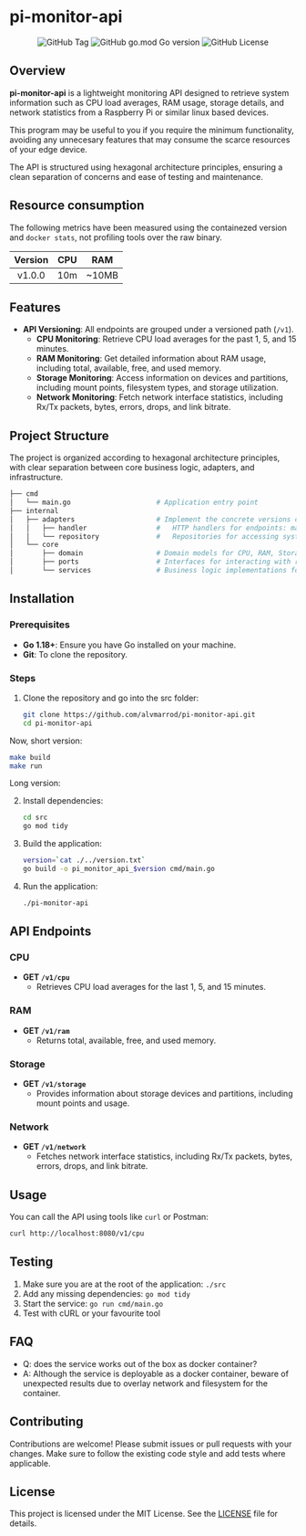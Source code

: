# pi-monitor-api

<p align="center">
  <img alt="GitHub Tag" src="https://img.shields.io/github/v/tag/alvmarrod/pi-monitor-api">
  <img alt="GitHub go.mod Go version" src="https://img.shields.io/github/go-mod/go-version/alvmarrod/pi-monitor-api?filename=src%2Fgo.mod">
  <img alt="GitHub License" src="https://img.shields.io/github/license/alvmarrod/pi-monitor-api">
</p>

## Overview

**pi-monitor-api** is a lightweight monitoring API designed to retrieve system information such as CPU load averages, RAM usage, storage details, and network statistics from a Raspberry Pi or similar linux based devices.

This program may be useful to you if you require the minimum functionality, avoiding any unnecesary features that may consume the scarce resources of your edge device.

The API is structured using hexagonal architecture principles, ensuring a clean separation of concerns and ease of testing and maintenance.

## Resource consumption

The following metrics have been measured using the containezed version and `docker stats`, not profiling tools over the raw binary.

| **Version** | **CPU** | **RAM** |
|:---:|:---:|:---:|
| v1.0.0 | 10m | ~10MB |

## Features

- **API Versioning**: All endpoints are grouped under a versioned path (`/v1`).
  - **CPU Monitoring**: Retrieve CPU load averages for the past 1, 5, and 15 minutes.
  - **RAM Monitoring**: Get detailed information about RAM usage, including total, available, free, and used memory.
  - **Storage Monitoring**: Access information on devices and partitions, including mount points, filesystem types, and storage utilization.
  - **Network Monitoring**: Fetch network interface statistics, including Rx/Tx packets, bytes, errors, drops, and link bitrate.

## Project Structure

The project is organized according to hexagonal architecture principles, with clear separation between core business logic, adapters, and infrastructure.

```bash
├── cmd
│   └── main.go                     # Application entry point
├── internal
│   ├── adapters                    # Implement the concrete versions of the ports for each domain
│   │   ├── handler                 #   HTTP handlers for endpoints: map them to service methods
│   │   └── repository              #   Repositories for accessing system information: interact with databases, files, or other storage systems to provide data
│   └── core
│       ├── domain                  # Domain models for CPU, RAM, Storage, and Network
│       ├── ports                   # Interfaces for interacting with repositories and services
│       └── services                # Business logic implementations for each domain
```

## Installation

### Prerequisites

- **Go 1.18+**: Ensure you have Go installed on your machine.
- **Git**: To clone the repository.

### Steps

1. Clone the repository and go into the src folder:

   ```bash
   git clone https://github.com/alvmarrod/pi-monitor-api.git
   cd pi-monitor-api
   ```

Now, short version:

```bash
make build
make run
```

Long version:

2. Install dependencies:

   ```bash
   cd src
   go mod tidy
   ```

3. Build the application:

   ```bash
   version=`cat ./../version.txt`
   go build -o pi_monitor_api_$version cmd/main.go
   ```

4. Run the application:

   ```bash
   ./pi-monitor-api
   ```

## API Endpoints

### CPU

- **GET `/v1/cpu`**
  - Retrieves CPU load averages for the last 1, 5, and 15 minutes.

### RAM

- **GET `/v1/ram`**
  - Returns total, available, free, and used memory.

### Storage

- **GET `/v1/storage`**
  - Provides information about storage devices and partitions, including mount points and usage.

### Network

- **GET `/v1/network`**
  - Fetches network interface statistics, including Rx/Tx packets, bytes, errors, drops, and link bitrate.

## Usage

You can call the API using tools like `curl` or Postman:

```bash
curl http://localhost:8080/v1/cpu
```

## Testing

1. Make sure you are at the root of the application: `./src`
2. Add any missing dependencies: `go mod tidy`
3. Start the service: `go run cmd/main.go`
4. Test with cURL or your favourite tool

## FAQ

- Q: does the service works out of the box as docker container?
- A: Although the service is deployable as a docker container, beware of unexpected results due to overlay network and filesystem for the container.

## Contributing

Contributions are welcome! Please submit issues or pull requests with your changes. Make sure to follow the existing code style and add tests where applicable.

## License

This project is licensed under the MIT License. See the [LICENSE](LICENSE) file for details.
